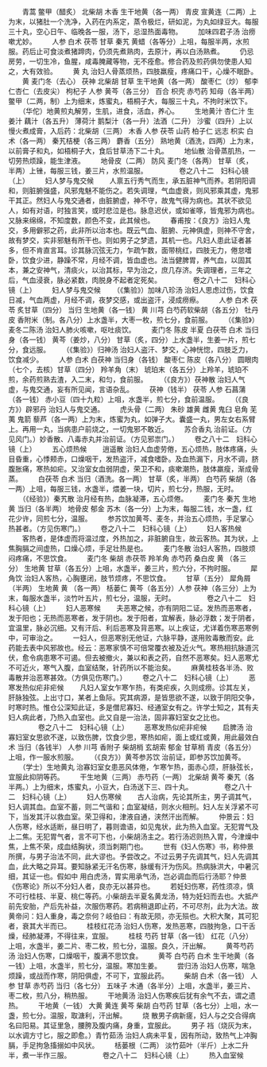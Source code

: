 <!-- { "loadSidebar": true } -->
　　青蒿 鳖甲（醋炙） 北柴胡 木香 生干地黄（各一两） 青皮 宣黄连（二两）上为末，以猪肚一个洗净，入药在内系定，蒸令极烂，研如泥，为丸如绿豆大。每服三十丸，空心日午、临晚各一服，汤下，忌湿热面毒物。
　　加味四君子汤 治痨嗽尤妙。
　　人参 白术 茯苓 甘草 秦艽 黄蜡（各等分）上咀，每服半两，水煎服。药后止可食淡煮猪蹄肉，仍须先煮熟肉，去原汁，再以白汤熟煮。
　　仍忌房劳，一切生冷，鱼腥，咸毒腌藏等物，无不痊愈。修合药及煎药俱勿使患人知之，大有效验。
　　黄 丸 治妇人骨蒸烦热，四肢羸瘦，疼痛口干，心燥不眠卧。
　　黄 麦门冬（去心） 茯神 北柴胡 甘草 生干地黄（各一两） 酸枣仁（炒） 郁李仁杏仁（去皮尖） 枸杞子 人参 黄芩（各三分） 百合 枳壳 赤芍药 知母（各半两）鳖甲（二两，制）上为细末，炼蜜丸，梧桐子大，每服三十丸，不拘时米饮下。
　　（华佗）地黄煎丸解劳，生肌，进食，活血，养心。
　　生地黄汁 杏仁汁 生姜汁 藕汁（各五升） 薄荷汁 鹅梨汁（各一升）法酒（二升） 沙蜜（四升）上以慢火煮成膏，入后药：北柴胡（三两） 木香 人参 茯苓 山药 柏子仁 远志 枳实 白术（各一两） 秦艽桔梗（各三两） 麝香（五分） 熟地黄（酒洗，四两）上为末，以前膏子和丸，如梧桐子大，食后甘草汤下二十丸。
　　地仙散 治骨蒸肌热，一切劳热烦躁，能生津液。
　　地骨皮（二两） 防风 麦门冬（各两） 甘草（炙，半两）上锉，每服三钱，姜三片，水煎温服。
　　
　　卷之八十二　妇科心镜（上）
　　妇人梦与鬼交候
　　人禀五行秀气而生，承五脏神气而养。若阴阳调和，则脏腑强盛，风邪鬼魅不能伤之。若失调理，气血虚衰，则风邪乘其虚，鬼邪干其正。然妇人与鬼交通者，由脏腑虚，神不守，故鬼气得为病也。其状不欲见人，如有对语，时独言笑，或时悲泣是也。脉息迟伏，或如雀啄，皆鬼邪为病也。又脉来绵绵，不知度数，颜色不变，此其候也。
　　春甫按：《良方》治妇人鬼交，多用僻邪之药，此非所以治本也。既云气血、脏腑、元神俱虚，则神不守舍，故有梦交，实非邪魅有所干也。则如男子之梦遗，其机一也。凡妇人患此证者甚多，但不肯直言耳。诊其脉沉弦无力，乍疏乍数，面带桃红，四肢无力，倦怠嗜卧，饮食少进，静躁不常，月经不调，皆血虚也。法当健脾胃，养气血，以固其本，兼之安神气，清痰火，以治其标，早为治之，庶几存济。失调理者，三年之后，气血浸衰，脉必紧数，肉脱身不起者定死矣。
　　
　　卷之八十二　妇科心镜（上）
　　妇人梦与鬼交候
　　（《集验》）加味八珍汤 治妇人思虑过伤，饮食日减，气血两虚，月经不调，夜梦交感，或出盗汗，浸成痨瘵。
　　人参 白术 茯苓 炙甘草（四分） 当归 生地黄（各一钱） 黄 川芎 白芍药软柴胡（各五分） 牡丹皮 香附米（制。各八分）上水盏半，大枣一枚，煎七分，食前服。
　　（《集验》）麦冬二陈汤 治妇人肺火咳嗽，呕吐痰饮。
　　麦门冬 陈皮 半夏 白茯苓 白术 当归身（各一钱） 黄芩（姜炒，八分） 甘草（炙，四分）上水盏半，生姜一片，煎七分，食远服。
　　（《集验》）归神汤 治妇人盗汗、梦交，心神恍惚，四肢乏力，饮食减少。
　　人参 白术 白茯神 当归身（各钱） 酸枣仁 陈皮（各八分） 圆眼肉（七个，去核）甘草（四分） 羚羊角（末） 琥珀末（各五分）上羚羊，琥珀不煎，余药煎熟去渣，入二末，和匀，食前服。
　　（《良方》）茯神散 治妇人气虚，与鬼交通，妄有所见闻，言语杂乱。
　　茯神（钱半） 茯苓 人参 石菖蒲（各一钱） 赤小豆（四十九粒）上咀，水盏半，煎七分，食前温服。
　　（《良方》）辟邪丹 治妇人与鬼交通。
　　虎头骨（二两） 朱砂 雄黄 雌黄 鬼臼 皂角 芜荑 鬼箭 藜芦（各一两）上为末，炼蜜为丸，如弹子大。囊盛一丸，男左女右系臂上。再用一丸，当病患户前烧之，一切鬼邪不敢近。
　　苏合香丸 治前证。（方见风门。）妙香散、八毒赤丸并治前证。（方见邪祟门。）
　　卷之八十二　妇科心镜（上）
　　五心烦热候
　　逍遥散 治妇人血虚劳倦，五心烦热，肢体疼痛，头目昏重，心悸颊赤，口燥咽干，发热盗汗，减食嗜卧。及血热漏下，月水不调，脐腹胀痛，寒热如疟。又治室女血弱阴虚，荣卫不和，痰嗽潮热，肢体羸瘦，渐成骨蒸。
　　白茯苓 白术 当归（酒洗。各一两） 甘草（炙，半两） 白芍药 柴胡（各一两）上咀，每服三钱，水盏半，煨姜一块，切片，煎七分，热服，无时。
　　（《经验》）秦艽散 治月经有热，血脉凝滞，五心烦倦。
　　麦门冬 秦艽 生地黄 当归（各半两） 地骨皮 郁金 苏木（各一分）上为末，每服二钱，水一盏，红花少许，同煎七分，温服。
　　参苏饮加黄芩、麦冬，并治五心烦热，手足掌心热甚者。（方见伤寒门。）
　　卷之八十二　妇科心镜（上）
　　妇人客热候
　　客热者，是体虚而将温过度，外热加之，非脏腑自生，故云客热。其为状，上焦胸膈之间虚热，口燥心烦，手足壮热是也。
　　麦门冬散 治妇人客热，四肢烦闷疼痛，不思饮食。
　　麦门冬 柴胡 赤茯苓 羚羊角 赤芍药 桑白皮 黄 （各三分） 生地黄 甘草（各五分）上咀，水盏半，姜三片，煎六分，不拘时服。
　　犀角饮 治妇人客热，心胸壅闭，肢节烦疼，不思饮食。
　　甘草（五分） 犀角屑（半两） 生地黄 黄 （各一两） 栝蒌仁 黄芩（各五分）人参 茯神（各三分）上为末，每服水盏半，淡竹叶五片，煎七分，温服，无时。
　　
　　卷之八十二　妇科心镜（上）
　　妇人恶寒候
　　夫恶寒之候，亦有阴阳二证。发热而恶寒者，发于阳也；无热而恶寒者，发于阴也。发于阳者，宜解表，脉必浮数；发于阴者，宜温里，脉必沉细。又有汗后、利后恶寒及背恶寒。以上疾证，尤详着伤寒恶寒例中，可审治之。
　　一妇人，但恶寒别无他证，六脉平静，遂用败毒散而安。此药能去表中风邪故也。经云：恶寒家慎不可倍常覆衣被及近火气。寒热相抗脉道沉伏，愈令病患寒不可遏。但去被撤火，兼以和表之药，自然不恶寒矣。妇人恶寒尤不可近火，寒气入腹，血室结聚，针药所以不能治矣。
　　麻黄桂枝各半汤、败毒散并治恶寒甚效。（方俱见伤寒门。）
　　卷之八十二　妇科心镜（上）
　　恶寒发热似疟非疟候
　　凡妇人室女乍寒乍热，有类疟疾，久则成痨。诊其左关，肝脉独弦。上出寸口，某者上鱼际。究其病源，是皆思欲不遂，以致于阴阳交争，时寒时热。惟仓公深知此证，多是僧尼寡妇、经通室女有之。许学士知之，其有夫妇人病此者，乃热入血室也。此又自是一治法，固非寡妇室女之比也。
　　
　　卷之八十二　妇科心镜（上）
　　恶寒发热似疟非疟候
　　启脾汤 治寡妇室女思欲不遂，以致伤脾，饮食少思，寒热如疟，面上或红或黄，用此最效白术 当归（各钱半） 人参 川芎 香附子 柴胡梢 玄胡索 郁金 甘草梢 青皮（各五分）上咀，作一服水煎服。
　　（《良方》）黄芩参苏饮 治前证，即参苏饮加黄芩。
　　（学士）生地黄丸 治寡妇室女患恶风体倦，乍寒乍热，面赤心烦，肝脉弦长，宜服此抑阴等药。
　　干生地黄（三两） 赤芍药（一两） 北柴胡 黄芩 秦艽（各半两。）上为细末，炼蜜丸，小豆大，白汤送下三、四十丸。
　　
　　卷之八十二　妇科心镜（上）
　　妇人伤寒候
　　古人治病，先论其所主，男子调其气，妇人调其血。血室不蓄，则二气谐和；血室凝结，则水火相刑。妇人左关浮紧不可下，当发其汗以救血室。荣卫得和，津液自通，浃然汗出而解。
　　仲景云：妇人伤寒，经水适断，昼日明了，暮则谵语，如见鬼状，此为热入血室。无犯胃气及上二焦。无犯胃气者，言不可下也，小柴胡汤主之。若行汤迟则热入胃，今津燥中焦，上焦不荣，成血结胸状，须当刺期门也。
　　世有《妇人伤寒》书，称仲景所撰，与男子治法不同，此大谬也。予尝改之。不过云男子先调其气，妇人先调其血，此大略之异耳。要知脉紧无汗名伤寒，脉缓有汗为伤风。热病脉洪大，中暑沉细，其证一也。假如中 用白虎汤，胃实用承气汤，岂必调血而后行汤耶？仲景《伤寒论》所以不分妇人者，良亦无以甚异也。
　　若妊妇伤寒，药性须凉，慎不可行桂枝、半夏、桃仁等药。小柴胡去半夏名黄龙汤，特为妊妇而去也。大抵产前先安胎，产后先补益，次服伤寒药。若病稍退即止药，不可尽剂，此为大法。故黄帝问：妇人重身，毒之奈何？岐伯曰：有故无陨，亦无殒也。大积大聚，其可犯者，衰其大半而已。
　　桂枝红花汤 治妇人伤寒，发热恶寒，四肢拘急，口干舌燥，经肺凝滞，不得往来，宜服。
　　桂枝 芍药 甘草（各一钱） 红花（八分）上咀，水盏半，姜二片、枣二枚，煎七分，温服。良久，汗出解。
　　黄芩芍药汤 治妇人伤寒，口燥咽干，腹满不思饮食。
　　黄芩 白芍药 白术 生干地黄（各一钱）上咀，水盏半，煎七分，温服。寒加生姜。
　　尝归汤 治妇人伤寒，喘急烦躁，或战而作寒，阴阳俱虚，不可下，宜服此药。
　　柴胡 白术（各一钱） 人参 甘草 赤芍药 当归（各七分） 五味子 木通（各半分）上咀，水盏半，姜三片、枣二枚，煎八分，稍热服。
　　干地黄汤 治妇人伤寒疾后犹有余气不去，谓之遗热。
　　干地黄（一钱） 大黄 黄连 黄芩 柴胡 白芍药 甘草（各七分）上咀，水一盏，煎七分。温服，取溏利，汗出解。
　　烧 散男子病新瘥，妇人与之交合得病名曰阳易。其证里急，腰胯及腹内痛，身重，宜服此。
　　男子 裆（烧灰为末，以水调方寸匕，服之即愈。）青竹茹汤 治妇人病未平复，因有所动，致热气上冲胸膈，手足拘急搐搦如中风状。
　　栝蒌根（二两） 淡竹茹叶（半斤）上水二升半，煮一半作三服。
　　
　　卷之八十二　妇科心镜（上）
　　热入血室候
